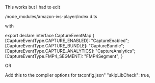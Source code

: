 This works but I had to edit 

/node_modules/amazon-ivs-player/index.d.ts

with

export declare interface CaptureEventMap {
    [CaptureEventType.CAPTURE_ENABLED]: "CaptureEnabled";
    [CaptureEventType.CAPTURE_BUNDLE]: "CaptureBundle";
    [CaptureEventType.CAPTURE_ANALYTICS]: "CaptureAnalytics";
    [CaptureEventType.FMP4_SEGMENT]: "FMP4Segment";
}


OR

Add this to the compiler options for tsconfig.json"
    "skipLibCheck": true,
